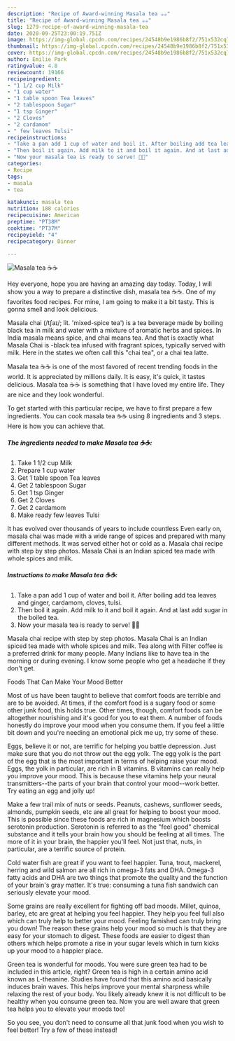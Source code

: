 ```yaml
---
description: "Recipe of Award-winning Masala tea ☕☕"
title: "Recipe of Award-winning Masala tea ☕☕"
slug: 1279-recipe-of-award-winning-masala-tea
date: 2020-09-25T23:00:19.751Z
image: https://img-global.cpcdn.com/recipes/24548b9e1986b8f2/751x532cq70/masala-tea-☕☕-recipe-main-photo.jpg
thumbnail: https://img-global.cpcdn.com/recipes/24548b9e1986b8f2/751x532cq70/masala-tea-☕☕-recipe-main-photo.jpg
cover: https://img-global.cpcdn.com/recipes/24548b9e1986b8f2/751x532cq70/masala-tea-☕☕-recipe-main-photo.jpg
author: Emilie Park
ratingvalue: 4.8
reviewcount: 19166
recipeingredient:
- "1 1/2 cup Milk"
- "1 cup water"
- "1 table spoon Tea leaves"
- "2 tablespoon Sugar"
- "1 tsp Ginger"
- "2 Cloves"
- "2 cardamom"
- " few leaves Tulsi"
recipeinstructions:
- "Take a pan add 1 cup of water and boil it. After boiling add tea leaves and ginger, cardamom, cloves, tulsi."
- "Then boil it again. Add milk to it and boil it again. And at last add sugar in the boiled tea."
- "Now your masala tea is ready to serve! 🙂🤗"
categories:
- Recipe
tags:
- masala
- tea

katakunci: masala tea 
nutrition: 188 calories
recipecuisine: American
preptime: "PT38M"
cooktime: "PT37M"
recipeyield: "4"
recipecategory: Dinner

---
```



![Masala tea ☕☕](https://img-global.cpcdn.com/recipes/24548b9e1986b8f2/751x532cq70/masala-tea-☕☕-recipe-main-photo.jpg)

Hey everyone, hope you are having an amazing day today. Today, I will show you a way to prepare a distinctive dish, masala tea ☕☕. One of my favorites food recipes. For mine, I am going to make it a bit tasty. This is gonna smell and look delicious.

Masala chai (/tʃaɪ/; lit. &#39;mixed-spice tea&#39;) is a tea beverage made by boiling black tea in milk and water with a mixture of aromatic herbs and spices. In India masala means spice, and chai means tea. And that is exactly what Masala Chai is -black tea infused with fragrant spices, typically served with milk. Here in the states we often call this &#34;chai tea&#34;, or a chai tea latte.

Masala tea ☕☕ is one of the most favored of recent trending foods in the world. It is appreciated by millions daily. It is easy, it's quick, it tastes delicious. Masala tea ☕☕ is something that I have loved my entire life. They are nice and they look wonderful.


To get started with this particular recipe, we have to first prepare a few ingredients. You can cook masala tea ☕☕ using 8 ingredients and 3 steps. Here is how you can achieve that.

<!--inarticleads1-->

##### The ingredients needed to make Masala tea ☕☕:

1. Take 1 1/2 cup Milk
1. Prepare 1 cup water
1. Get 1 table spoon Tea leaves
1. Get 2 tablespoon Sugar
1. Get 1 tsp Ginger
1. Get 2 Cloves
1. Get 2 cardamom
1. Make ready  few leaves Tulsi


It has evolved over thousands of years to include countless Even early on, masala chai was made with a wide range of spices and prepared with many different methods. It was served either hot or cold as a. Masala chai recipe with step by step photos. Masala Chai is an Indian spiced tea made with whole spices and milk. 

<!--inarticleads2-->

##### Instructions to make Masala tea ☕☕:

1. Take a pan add 1 cup of water and boil it. After boiling add tea leaves and ginger, cardamom, cloves, tulsi.
1. Then boil it again. Add milk to it and boil it again. And at last add sugar in the boiled tea.
1. Now your masala tea is ready to serve! 🙂🤗


Masala chai recipe with step by step photos. Masala Chai is an Indian spiced tea made with whole spices and milk. Tea along with Filter coffee is a preferred drink for many people. Many Indians like to have tea in the morning or during evening. I know some people who get a headache if they don&#39;t get. 

Foods That Can Make Your Mood Better


Most of us have been taught to believe that comfort foods are terrible and are to be avoided. At times, if the comfort food is a sugary food or some other junk food, this holds true. Other times, though, comfort foods can be altogether nourishing and it's good for you to eat them. A number of foods honestly do improve your mood when you consume them. If you feel a little bit down and you're needing an emotional pick me up, try some of these.

Eggs, believe it or not, are terrific for helping you battle depression. Just make sure that you do not throw out the egg yolk. The egg yolk is the part of the egg that is the most important in terms of helping raise your mood. Eggs, the yolk in particular, are rich in B vitamins. B vitamins can really help you improve your mood. This is because these vitamins help your neural transmitters--the parts of your brain that control your mood--work better. Try eating an egg and jolly up!

Make a few trail mix of nuts or seeds. Peanuts, cashews, sunflower seeds, almonds, pumpkin seeds, etc are all great for helping to boost your mood. This is possible since these foods are rich in magnesium which boosts serotonin production. Serotonin is referred to as the "feel good" chemical substance and it tells your brain how you should be feeling at all times. The more of it in your brain, the happier you'll feel. Not just that, nuts, in particular, are a terrific source of protein.

Cold water fish are great if you want to feel happier. Tuna, trout, mackerel, herring and wild salmon are all rich in omega-3 fats and DHA. Omega-3 fatty acids and DHA are two things that promote the quality and the function of your brain's gray matter. It's true: consuming a tuna fish sandwich can seriously elevate your mood. 

Some grains are really excellent for fighting off bad moods. Millet, quinoa, barley, etc are great at helping you feel happier. They help you feel full also which can truly help to better your mood. Feeling famished can truly bring you down! The reason these grains help your mood so much is that they are easy for your stomach to digest. These foods are easier to digest than others which helps promote a rise in your sugar levels which in turn kicks up your mood to a happier place.

Green tea is wonderful for moods. You were sure green tea had to be included in this article, right? Green tea is high in a certain amino acid known as L-theanine. Studies have found that this amino acid basically induces brain waves. This helps improve your mental sharpness while relaxing the rest of your body. You likely already knew it is not difficult to be healthy when you consume green tea. Now you are well aware that green tea helps you to elevate your moods too!

So you see, you don't need to consume all that junk food when you wish to feel better! Try a few of these instead!

